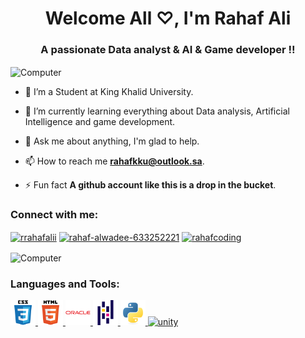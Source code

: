<h1 align="center">Welcome All ♡, I'm Rahaf Ali</h1>
<h3 align="center">A passionate Data analyst & AI & Game developer !!</h3>

<img align="center" alt="Computer" width="900" src="https://static.wikia.nocookie.net/animal-jam-clans-1/images/0/02/Originaleshg.gif/revision/latest/scale-to-width-down/640?cb=20180808164838">

- 🔭 I’m a Student at King Khalid University.

- 🌱 I’m currently learning everything about Data analysis, Artificial Intelligence and game development.

- 💬 Ask me about anything, I'm glad to help.

- 📫 How to reach me **rahafkku@outlook.sa**.

- ⚡ Fun fact **A github account like this is a drop in the bucket**.

<h3 align="left">Connect with me:</h3>
<p align="left">
<a href="https://twitter.com/rrahafalii" target="blank"><img align="center" src="https://img.freepik.com/free-vector/new-2023-twitter-logo-x-icon-design_1017-45418.jpg?size=338&ext=jpg&ga=GA1.1.1395880969.1709596800&semt=ais" alt="rrahafalii" height="30" width="30" /></a>
<a href="https://linkedin.com/in/rahaf-alwadee-633252221" target="blank"><img align="center" src="https://encrypted-tbn0.gstatic.com/images?q=tbn:ANd9GcRmDtaDPxKA2SPMlYOcudk-6gTVTgrlEu2R_Q&usqp=CAU" alt="rahaf-alwadee-633252221" height="30" width="30" /></a>
<a href="https://instagram.com/rahafcoding" target="blank"><img align="center" src="https://i.pinimg.com/564x/d0/f1/11/d0f1114f624dffe8cd97c601c648f7dc.jpg" alt="rahafcoding" height="30" width="30" /></a>
</p>

<img align="center" alt="Computer" width="200" src="https://i.pinimg.com/originals/1f/9d/52/1f9d52617c1c1eba0dd3d983254887d9.gif">

<h3 align="left">Languages and Tools:</h3>
<p align="left"> <a href="https://www.w3schools.com/css/" target="_blank" rel="noreferrer"> <img src="https://raw.githubusercontent.com/devicons/devicon/master/icons/css3/css3-original-wordmark.svg" alt="css3" width="40" height="40"/> </a> <a href="https://www.w3.org/html/" target="_blank" rel="noreferrer"> <img src="https://raw.githubusercontent.com/devicons/devicon/master/icons/html5/html5-original-wordmark.svg" alt="html5" width="40" height="40"/> </a> <a href="https://www.oracle.com/" target="_blank" rel="noreferrer"> <img src="https://raw.githubusercontent.com/devicons/devicon/master/icons/oracle/oracle-original.svg" alt="oracle" width="40" height="40"/> </a> <a href="https://pandas.pydata.org/" target="_blank" rel="noreferrer"> <img src="https://raw.githubusercontent.com/devicons/devicon/2ae2a900d2f041da66e950e4d48052658d850630/icons/pandas/pandas-original.svg" alt="pandas" width="40" height="40"/> </a> <a href="https://www.python.org" target="_blank" rel="noreferrer"> <img src="https://raw.githubusercontent.com/devicons/devicon/master/icons/python/python-original.svg" alt="python" width="40" height="40"/> </a> <a href="https://unity.com/" target="_blank" rel="noreferrer"> <img src="https://www.vectorlogo.zone/logos/unity3d/unity3d-icon.svg" alt="unity" width="40" height="40"/> </a> </p>

